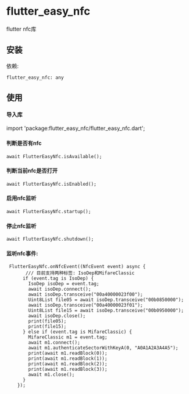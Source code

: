 # flutter_easy_nfc

flutter nfc库

## 安装

依赖:

```
flutter_easy_nfc: any
```

## 使用


#### 导入库

import 'package:flutter_easy_nfc/flutter_easy_nfc.dart';

#### 判断是否有nfc

```
await FlutterEasyNfc.isAvailable();
```

#### 判断当前nfc是否打开

```
await FlutterEasyNfc.isEnabled();
```

#### 启用nfc监听

```
await FlutterEasyNfc.startup();
```

#### 停止nfc监听
```
await FlutterEasyNfc.shutdown();
```


#### 监听nfc事件:

```
 FlutterEasyNfc.onNfcEvent((NfcEvent event) async {
       /// 目前支持两种标签: IsoDep和MifareClassic
      if (event.tag is IsoDep) {
        IsoDep isoDep = event.tag;
        await isoDep.connect();
        await isoDep.transceive("00a40000023f00");
        Uint8List file05 = await isoDep.transceive("00b0850000");
        await isoDep.transceive("00a40000023f01");
        Uint8List file15 = await isoDep.transceive("00b0950000");
        await isoDep.close();
        print(file05);
        print(file15);
      } else if (event.tag is MifareClassic) {
        MifareClassic m1 = event.tag;
        await m1.connect();
        await m1.authenticateSectorWithKeyA(0, "A0A1A2A3A4A5");
        print(await m1.readBlock(0));
        print(await m1.readBlock(1));
        print(await m1.readBlock(2));
        print(await m1.readBlock(3));
        await m1.close();
      }
    });
```
